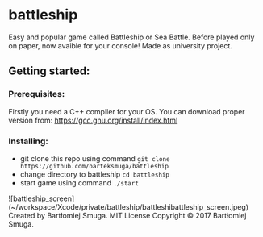   # battleship
  
  Easy and popular game called Battleship or Sea Battle. Before played only on paper, now avaible for your console!
  Made as university project.
  
  ## Getting started:
  
  ### Prerequisites:
  
  Firstly you need a C++ compiler for your OS.
  You can download proper version from: https://gcc.gnu.org/install/index.html
   
   ### Installing:
   * git clone this repo using command
   `git clone https://github.com/barteksmuga/battleship`
   * change directory to battleship
   `cd battleship`
   * start game using command
   `./start`

![battleship_screen]
(~/workspace/Xcode/private/battleship/battleshibattleship_screen.jpeg)
  Created by Bartłomiej Smuga.
  MIT License
  Copyright © 2017 Bartłomiej Smuga.

